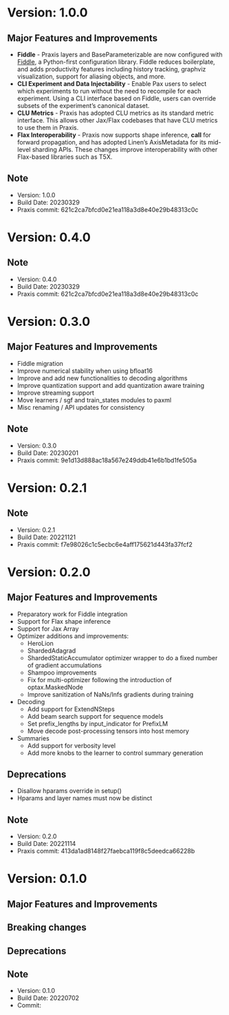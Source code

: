 # Version: 1.0.0
## Major Features and Improvements
* **Fiddle** - Praxis layers and BaseParameterizable are now configured with [Fiddle](https://github.com/google/fiddle), a Python-first configuration library. Fiddle reduces boilerplate, and adds productivity features including history tracking, graphviz visualization, support for aliasing objects, and more.
* **CLI Experiment and Data Injectability** - Enable Pax users to select which experiments to run without the need to recompile for each experiment.  Using a CLI interface based on Fiddle, users can override subsets of the experiment’s canonical dataset.
* **CLU Metrics** - Praxis has adopted CLU metrics as its standard metric interface.  This allows other Jax/Flax codebases that have CLU metrics to use them in Praxis.
* **Flax Interoperability** - Praxis now supports shape inference, __call__ for forward propagation, and has adopted Linen’s AxisMetadata for its mid-level sharding APIs.  These changes improve interoperability with other Flax-based libraries such as T5X.
## Note
*   Version: 1.0.0
*   Build Date: 20230329
*   Praxis commit: 621c2ca7bfcd0e21ea118a3d8e40e29b48313c0c
# Version: 0.4.0
## Note
*   Version: 0.4.0
*   Build Date: 20230329
*   Praxis commit: 621c2ca7bfcd0e21ea118a3d8e40e29b48313c0c
# Version: 0.3.0
## Major Features and Improvements
* Fiddle migration
* Improve numerical stability when using bfloat16
* Improve and add new functionalities to decoding algorithms
* Improve quantization support and add quantization aware training
* Improve streaming support
* Move learners / sgf and train_states modules to paxml
* Misc renaming / API updates for consistency
## Note
*   Version: 0.3.0
*   Build Date: 20230201
*   Praxis commit: 9e1d13d888ac18a567e249ddb41e6b1bd1fe505a
# Version: 0.2.1
## Note
*   Version: 0.2.1
*   Build Date: 20221121
*   Praxis commit: f7e98026c1c5ecbc6e4aff175621d443fa37fcf2
# Version: 0.2.0
## Major Features and Improvements
*  Preparatory work for Fiddle integration
*  Support for Flax shape inference
*  Support for Jax Array
*  Optimizer additions and improvements:
   - HeroLion
   - ShardedAdagrad
   - ShardedStaticAccumulator optimizer wrapper to do a fixed number of gradient
     accumulations
   - Shampoo improvements
   - Fix for multi-optimizer following the introduction of optax.MaskedNode
   - Improve sanitization of NaNs/Infs gradients during training
* Decoding
   - Add support for ExtendNSteps
   - Add beam search support for sequence models
   - Set prefix_lengths by input_indicator for PrefixLM
   - Move decode post-processing tensors into host memory
* Summaries
   - Add support for verbosity level
   - Add more knobs to the learner to control summary generation
## Deprecations
*  Disallow hparams override in setup()
*  Hparams and layer names must now be distinct
## Note
*   Version: 0.2.0
*   Build Date: 20221114
*   Praxis commit: 413da1ad8148f27faebca119f8c5deedca66228b
# Version: 0.1.0
## Major Features and Improvements
## Breaking changes
## Deprecations
## Note
*   Version: 0.1.0
*   Build Date: 20220702
*   Commit:
